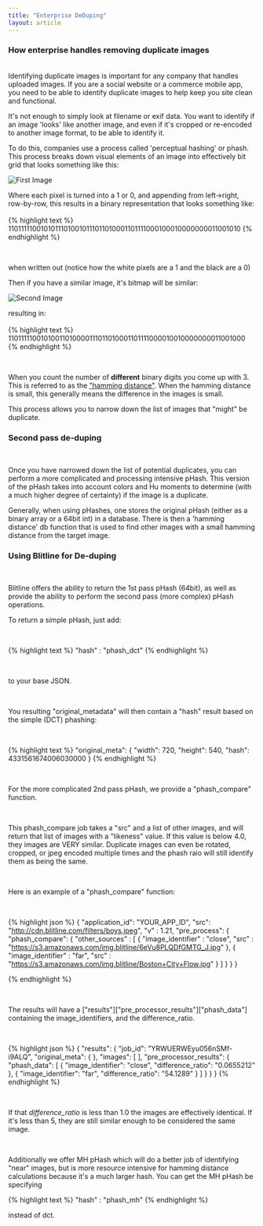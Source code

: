 ```yaml
---
title: "Enterprise DeDuping"
layout: article
---
```


### How enterprise handles removing duplicate images
<br/>
Identifying duplicate images is important for any company that handles uploaded images. If you are a social website or a commerce mobile app, you need to be able to identify duplicate images to help keep you site clean and functional. 
<br/>

It's not enough to simply look at filename or exif data. You want to identify if an image 'looks' like another image, and even if it's cropped or re-encoded to another image format,  to be able to identify it.
<br/>

To do this, companies use a process called 'perceptual hashing' or phash. This process breaks down visual elements of an image into effectively bit grid that looks something like this:
<br/>

![First Image](https://s3.amazonaws.com/web.blitline/blog/example_bitgrid.png)
<br/>

Where each pixel is turned into a 1 or 0, and appending from left->right, row-by-row, this results in a binary representation that looks something like:
<br/>
<br/>
{% highlight text %}
11011111001010111010010111011010001101111000100010000000011001010
{% endhighlight %}

<br/>

when written out (notice how the white pixels are a 1 and the black are a 0)
<br/>

Then if you have a similar image, it's bitmap will be similar:
<br/>

![Second Image](http://s3.amazonaws.com/web.blitline/blog/example_bitgrid2.png)
<br/>

resulting in:
<br/>
<br/>
{% highlight text %}
11011111001010011010000111011010001101111000010010000000011001000
{% endhighlight %}

<br/>

When you count the number of **different** binary digits you come up with 3. This is referred to as the ["hamming distance"](http://en.wikipedia.org/wiki/Hamming_distance). When the hamming distance is small, this generally means the difference in the images is small. 
<br/>

This process allows you to narrow down the list of images that "might" be duplicate.
<br/>

### Second pass de-duping
<br/>

Once you have narrowed down the list of potential duplicates, you can perform a more complicated and processing intensive pHash. This version of the pHash takes into account colors and Hu moments to determine (with a much higher degree of certainty) if the image is a duplicate.
<br/>

Generally, when using pHashes, one stores the original pHash (either as a binary array or a 64bit int) in a database. There is then a 'hamming distance' db function that is used to find other images with a small hamming distance from the target image.
<br/>

### Using Blitline for De-duping
<br/>

Blitline offers the ability to return the 1st pass pHash (64bit), as well as provide the ability to perform the second pass (more complex) pHash operations.
<br/>

To return a simple pHash, just add:

<br/>

{% highlight text %}
"hash" : "phash_dct"
{% endhighlight %}

<br/>

to your base JSON.

<br/>

You resulting "original_metadata" will then contain a "hash" result based on the simple (DCT) phashing:

<br/>

{% highlight text %}
"original_meta": {
        "width": 720,
        "height": 540,
        "hash": 4331561674006030000
    }
{% endhighlight %}

<br/>

For the more complicated 2nd pass pHash, we provide a "phash_compare" function.

<br/>

This phash_compare job takes a "src" and a list of other images, and will return that list of images with a "likeness" value. If this value is below 4.0, they images are VERY similar. Duplicate images can even be rotated, cropped, or jpeg encoded multiple times and the phash raio will still identify them as being the same.

<br/>

Here is an example of a "phash_compare" function:

<br/>

{% highlight json %}
{
    "application_id": "YOUR_APP_ID",
    "src": "http://cdn.blitline.com/filters/boys.jpeg",
    "v" : 1.21,
    "pre_process":
    {
        "phash_compare": {
            "other_sources" : [
                {
                    "image_identifier" : "close",
                    "src" : "https://s3.amazonaws.com/img.blitline/6eVu8PLQDfGMTG_J.jpg"
                },
                {
                    "image_identifier" : "far",
                    "src" : "https://s3.amazonaws.com/img.blitline/Boston+City+Flow.jpg"
                }
            ]
        }
    }
}

{% endhighlight %}

<br/>

The results will have a \["results"\]\["pre_processor_results"\]\["phash_data"\] containing the image_identifiers, and the difference_ratio.

<br/>

{% highlight json %}
{
    "results": {
        "job_id": "YRWUERWEyu056nSMf-i9ALQ",
		"original_meta": {
        },
        "images": [
        ],
        "pre_processor_results": {
            "phash_data": [
                {
                    "image_identifier": "close",
                    "difference_ratio": "0.0655212"
                },
                {
                    "image_identifier": "far",
                    "difference_ratio": "54.1289"
                }
            ]
        }
    }
}
{% endhighlight %}

<br/>

If that *difference_ratio* is less than 1.0 the images are effectively identical. If it's less than 5, they are still similar enough to be considered the same image.

<br/>

Additionally we offer MH pHash which will do a better job of identifying "near" images, but is more resource intensive for hamming distance calculations because it's a much larger hash. You can get the MH pHash be specifying 

{% highlight text %}
    "hash" : "phash_mh"
{% endhighlight %}

instead of dct.